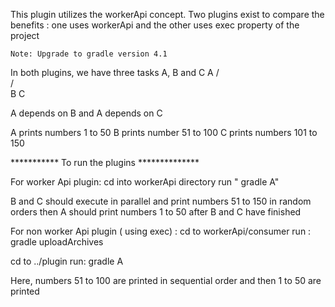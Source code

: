 This plugin utilizes the workerApi concept.
Two plugins exist to compare the benefits :
    one uses workerApi and 
    the other uses exec property of the project 

```
Note: Upgrade to gradle version 4.1
```

In both plugins, we have three tasks
A, B and C
    A
    /\
   /  \
  B    C
  
  A depends on B and
  A depends on C
  
  A prints numbers 1 to 50
  B prints number 51 to 100
  C prints numbers 101 to 150
  
  
*********** To run the plugins **************

For worker Api plugin:
    cd into workerApi directory
    run " gradle A"
    
B and C should execute in parallel and print numbers 51 to 150 in random orders
then A should print numbers 1 to 50 after B and C have finished



For non worker Api plugin ( using exec) :
cd to workerApi/consumer
run : gradle uploadArchives

cd to ../plugin
run: gradle A

Here, numbers 51 to 100 are printed in sequential order and then 1 to 50 are printed
    
    